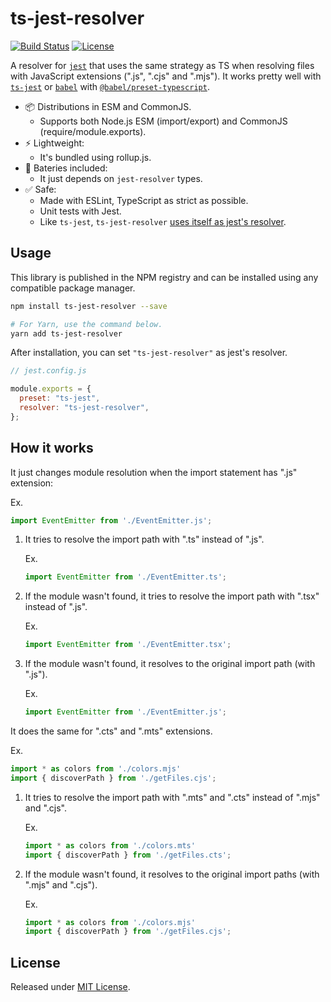 # ts-jest-resolver

[![Build Status](https://travis-ci.org/VitorLuizC/ts-jest-resolver.svg?branch=master)](https://travis-ci.org/VitorLuizC/ts-jest-resolver)
[![License](https://badgen.net/github/license/VitorLuizC/ts-jest-resolver)](./LICENSE)

A resolver for [`jest`](https://jestjs.io/) that uses the same strategy as TS when resolving files with JavaScript extensions (".js", ".cjs" and ".mjs"). It works pretty well with [`ts-jest`](https://kulshekhar.github.io/ts-jest/) or [`babel`](https://babeljs.io/) with [`@babel/preset-typescript`](https://babeljs.io/docs/en/babel-preset-typescript).

- 📦 Distributions in ESM and CommonJS.
  - Supports both Node.js ESM (import/export) and CommonJS (require/module.exports).
- ⚡ Lightweight:
  - It's bundled using rollup.js.
- 🔋 Bateries included:
  - It just depends on `jest-resolver` types.
- ✅ Safe:
  - Made with ESLint, TypeScript as strict as possible.
  - Unit tests with Jest.
  - Like `ts-jest`, `ts-jest-resolver` [uses itself as jest's resolver](https://github.com/VitorLuizC/ts-jest-resolver/commit/a2cc8f6482250380c2c735bf8827eb64082d5ef6).

## Usage

This library is published in the NPM registry and can be installed using any compatible package manager.

```sh
npm install ts-jest-resolver --save

# For Yarn, use the command below.
yarn add ts-jest-resolver
```

After installation, you can set `"ts-jest-resolver"` as jest's resolver.

```js
// jest.config.js

module.exports = {
  preset: "ts-jest",
  resolver: "ts-jest-resolver",
};
```

## How it works

It just changes module resolution when the import statement has ".js" extension:

Ex.
```ts
import EventEmitter from './EventEmitter.js';
```

1. It tries to resolve the import path with ".ts" instead of ".js".

   Ex.

   ```ts
   import EventEmitter from './EventEmitter.ts';
   ```

2. If the module wasn't found, it tries to resolve the import path with ".tsx" instead of ".js".

   Ex.

   ```ts
   import EventEmitter from './EventEmitter.tsx';
   ```

3. If the module wasn't found, it resolves to the original import path (with ".js").

   Ex.

   ```ts
   import EventEmitter from './EventEmitter.js';
   ```

It does the same for ".cts" and ".mts" extensions.

Ex.
```ts
import * as colors from './colors.mjs'
import { discoverPath } from './getFiles.cjs';
```

1. It tries to resolve the import path with ".mts" and ".cts" instead of ".mjs" and ".cjs".

   Ex.

   ```ts
   import * as colors from './colors.mts'
   import { discoverPath } from './getFiles.cts';
   ```

2. If the module wasn't found, it resolves to the original import paths (with ".mjs" and ".cjs").

   Ex.

   ```ts
   import * as colors from './colors.mjs'
   import { discoverPath } from './getFiles.cjs';
   ```

## License

Released under [MIT License](./LICENSE).
